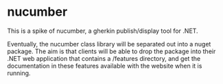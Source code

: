nucumber
========
This is a spike of nucumber, a gherkin publish/display tool for .NET.

Eventually, the nucumber class library will be separated out into a nuget package. 
The aim is that clients will be able to drop the package into their .NET web application that contains a /features directory, and get the documentation in these features available with the website when it is running.

